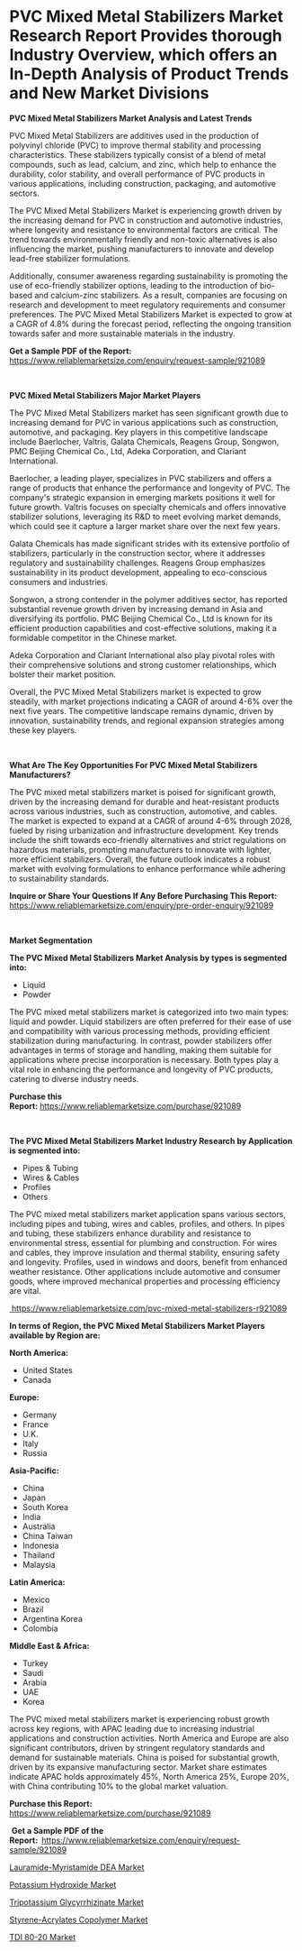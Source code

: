 <p><h1>PVC Mixed Metal Stabilizers Market Research Report Provides thorough Industry Overview, which offers an In-Depth Analysis of Product Trends and New Market Divisions</h1></p><p><strong>PVC Mixed Metal Stabilizers Market Analysis and Latest Trends</strong></p>
<p><p>PVC Mixed Metal Stabilizers are additives used in the production of polyvinyl chloride (PVC) to improve thermal stability and processing characteristics. These stabilizers typically consist of a blend of metal compounds, such as lead, calcium, and zinc, which help to enhance the durability, color stability, and overall performance of PVC products in various applications, including construction, packaging, and automotive sectors.</p><p>The PVC Mixed Metal Stabilizers Market is experiencing growth driven by the increasing demand for PVC in construction and automotive industries, where longevity and resistance to environmental factors are critical. The trend towards environmentally friendly and non-toxic alternatives is also influencing the market, pushing manufacturers to innovate and develop lead-free stabilizer formulations. </p><p>Additionally, consumer awareness regarding sustainability is promoting the use of eco-friendly stabilizer options, leading to the introduction of bio-based and calcium-zinc stabilizers. As a result, companies are focusing on research and development to meet regulatory requirements and consumer preferences. The PVC Mixed Metal Stabilizers Market is expected to grow at a CAGR of 4.8% during the forecast period, reflecting the ongoing transition towards safer and more sustainable materials in the industry.</p></p>
<p><strong>Get a Sample PDF of the Report:&nbsp;</strong> <a href="https://www.reliablemarketsize.com/enquiry/request-sample/921089?utm_campaign=2176&utm_medium=2&utm_source=Github&utm_content=ia&utm_term=02042025&utm_id=pvc-mixed-metal-stabilizers">https://www.reliablemarketsize.com/enquiry/request-sample/921089</a></p>
<p>&nbsp;</p>
<p><strong>PVC Mixed Metal Stabilizers Major Market Players</strong></p>
<p><p>The PVC Mixed Metal Stabilizers market has seen significant growth due to increasing demand for PVC in various applications such as construction, automotive, and packaging. Key players in this competitive landscape include Baerlocher, Valtris, Galata Chemicals, Reagens Group, Songwon, PMC Beijing Chemical Co., Ltd, Adeka Corporation, and Clariant International.</p><p>Baerlocher, a leading player, specializes in PVC stabilizers and offers a range of products that enhance the performance and longevity of PVC. The company's strategic expansion in emerging markets positions it well for future growth. Valtris focuses on specialty chemicals and offers innovative stabilizer solutions, leveraging its R&D to meet evolving market demands, which could see it capture a larger market share over the next few years.</p><p>Galata Chemicals has made significant strides with its extensive portfolio of stabilizers, particularly in the construction sector, where it addresses regulatory and sustainability challenges. Reagens Group emphasizes sustainability in its product development, appealing to eco-conscious consumers and industries.</p><p>Songwon, a strong contender in the polymer additives sector, has reported substantial revenue growth driven by increasing demand in Asia and diversifying its portfolio. PMC Beijing Chemical Co., Ltd is known for its efficient production capabilities and cost-effective solutions, making it a formidable competitor in the Chinese market.</p><p>Adeka Corporation and Clariant International also play pivotal roles with their comprehensive solutions and strong customer relationships, which bolster their market position.</p><p>Overall, the PVC Mixed Metal Stabilizers market is expected to grow steadily, with market projections indicating a CAGR of around 4-6% over the next five years. The competitive landscape remains dynamic, driven by innovation, sustainability trends, and regional expansion strategies among these key players.</p></p>
<p>&nbsp;</p>
<p><strong>What Are The Key Opportunities For PVC Mixed Metal Stabilizers Manufacturers?</strong></p>
<p><p>The PVC mixed metal stabilizers market is poised for significant growth, driven by the increasing demand for durable and heat-resistant products across various industries, such as construction, automotive, and cables. The market is expected to expand at a CAGR of around 4-6% through 2028, fueled by rising urbanization and infrastructure development. Key trends include the shift towards eco-friendly alternatives and strict regulations on hazardous materials, prompting manufacturers to innovate with lighter, more efficient stabilizers. Overall, the future outlook indicates a robust market with evolving formulations to enhance performance while adhering to sustainability standards.</p></p>
<p><strong>Inquire or Share Your Questions If Any Before Purchasing This Report:</strong> <a href="https://www.reliablemarketsize.com/enquiry/pre-order-enquiry/921089?utm_campaign=2176&utm_medium=2&utm_source=Github&utm_content=ia&utm_term=02042025&utm_id=pvc-mixed-metal-stabilizers">https://www.reliablemarketsize.com/enquiry/pre-order-enquiry/921089</a></p>
<p>&nbsp;</p>
<p><strong>Market Segmentation</strong></p>
<p><strong>The PVC Mixed Metal Stabilizers Market Analysis by types is segmented into:</strong></p>
<p><ul><li>Liquid</li><li>Powder</li></ul></p>
<p><p>The PVC mixed metal stabilizers market is categorized into two main types: liquid and powder. Liquid stabilizers are often preferred for their ease of use and compatibility with various processing methods, providing efficient stabilization during manufacturing. In contrast, powder stabilizers offer advantages in terms of storage and handling, making them suitable for applications where precise incorporation is necessary. Both types play a vital role in enhancing the performance and longevity of PVC products, catering to diverse industry needs.</p></p>
<p><strong>Purchase this Report:&nbsp;</strong><a href="https://www.reliablemarketsize.com/purchase/921089?utm_campaign=2176&utm_medium=2&utm_source=Github&utm_content=ia&utm_term=02042025&utm_id=pvc-mixed-metal-stabilizers">https://www.reliablemarketsize.com/purchase/921089</a></p>
<p>&nbsp;</p>
<p><strong>The PVC Mixed Metal Stabilizers Market Industry Research by Application is segmented into:</strong></p>
<p><ul><li>Pipes & Tubing</li><li>Wires & Cables</li><li>Profiles</li><li>Others</li></ul></p>
<p><p>The PVC mixed metal stabilizers market application spans various sectors, including pipes and tubing, wires and cables, profiles, and others. In pipes and tubing, these stabilizers enhance durability and resistance to environmental stress, essential for plumbing and construction. For wires and cables, they improve insulation and thermal stability, ensuring safety and longevity. Profiles, used in windows and doors, benefit from enhanced weather resistance. Other applications include automotive and consumer goods, where improved mechanical properties and processing efficiency are vital.</p></p>
<p><a href="https://www.reliablemarketsize.com/pvc-mixed-metal-stabilizers-r921089?utm_campaign=2176&utm_medium=2&utm_source=Github&utm_content=ia&utm_term=02042025&utm_id=pvc-mixed-metal-stabilizers">&nbsp;https://www.reliablemarketsize.com/pvc-mixed-metal-stabilizers-r921089</a></p>
<p><strong>In terms of Region, the PVC Mixed Metal Stabilizers Market Players available by Region are:</strong></p>
<p>
    <p> <strong> North America: </strong>
        <ul>
            <li>United States</li>
            <li>Canada</li>
        </ul>
        </p> 
    <p> <strong> Europe: </strong>
        <ul>
            <li>Germany</li>
            <li>France</li>
            <li>U.K.</li>
            <li>Italy</li>
            <li>Russia</li>
        </ul>
        </p> 
    <p> <strong> Asia-Pacific: </strong>
        <ul>
            <li>China</li>
            <li>Japan</li>
            <li>South Korea</li>
            <li>India</li>
            <li>Australia</li>
            <li>China Taiwan</li>
            <li>Indonesia</li>
            <li>Thailand</li>
            <li>Malaysia</li>
        </ul>
        </p> 
    <p> <strong> Latin America: </strong>
        <ul>
            <li>Mexico</li>
            <li>Brazil</li>
            <li>Argentina Korea</li>
            <li>Colombia</li>
        </ul>
        </p> 
    <p> <strong> Middle East & Africa: </strong>
        <ul>
            <li>Turkey</li>
            <li>Saudi</li>
            <li>Arabia</li>
            <li>UAE</li>
            <li>Korea</li>
        </ul>
    </p>
    </p>
<p><p>The PVC mixed metal stabilizers market is experiencing robust growth across key regions, with APAC leading due to increasing industrial applications and construction activities. North America and Europe are also significant contributors, driven by stringent regulatory standards and demand for sustainable materials. China is poised for substantial growth, driven by its expansive manufacturing sector. Market share estimates indicate APAC holds approximately 45%, North America 25%, Europe 20%, with China contributing 10% to the global market valuation.</p></p>
<p><strong>Purchase this Report: </strong><a href="https://www.reliablemarketsize.com/purchase/921089?utm_campaign=2176&utm_medium=2&utm_source=Github&utm_content=ia&utm_term=02042025&utm_id=pvc-mixed-metal-stabilizers">https://www.reliablemarketsize.com/purchase/921089</a></p>
<p>&nbsp;<strong>Get a Sample PDF of the Report:&nbsp;&nbsp;</strong><a href="https://www.reliablemarketsize.com/enquiry/request-sample/921089?utm_campaign=2176&utm_medium=2&utm_source=Github&utm_content=ia&utm_term=02042025&utm_id=pvc-mixed-metal-stabilizers">https://www.reliablemarketsize.com/enquiry/request-sample/921089</a></p>
<p><strong></strong></p>
<p><p><a href="https://github.com/phillpfantis/Market-Research-Report-List-1/blob/main/lauramide-myristamide-dea-market.md?utm_campaign=2176&utm_medium=2&utm_source=Github&utm_content=ia&utm_term=02042025&utm_id=pvc-mixed-metal-stabilizers">Lauramide-Myristamide DEA Market</a></p><p><a href="https://github.com/marcayaminig/Market-Research-Report-List-1/blob/main/potassium-hydroxide-market.md?utm_campaign=2176&utm_medium=2&utm_source=Github&utm_content=ia&utm_term=02042025&utm_id=pvc-mixed-metal-stabilizers">Potassium Hydroxide Market</a></p><p><a href="https://github.com/stuwinawisa/Market-Research-Report-List-1/blob/main/tripotassium-glycyrrhizinate-market.md?utm_campaign=2176&utm_medium=2&utm_source=Github&utm_content=ia&utm_term=02042025&utm_id=pvc-mixed-metal-stabilizers">Tripotassium Glycyrrhizinate Market</a></p><p><a href="https://github.com/asoauoldag3n/Market-Research-Report-List-1/blob/main/styrene-acrylates-copolymer-market.md?utm_campaign=2176&utm_medium=2&utm_source=Github&utm_content=ia&utm_term=02042025&utm_id=pvc-mixed-metal-stabilizers">Styrene-Acrylates Copolymer Market</a></p><p><a href="https://github.com/awwqamet/Market-Research-Report-List-1/blob/main/tdi-80-20-market.md?utm_campaign=2176&utm_medium=2&utm_source=Github&utm_content=ia&utm_term=02042025&utm_id=pvc-mixed-metal-stabilizers">TDI 80-20 Market</a></p></p>